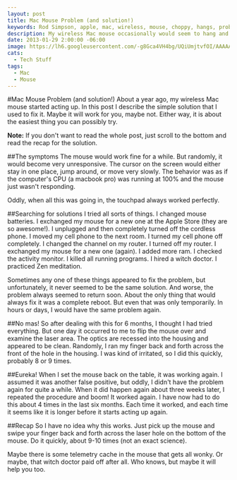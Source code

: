 ```yaml
---
layout: post
title: Mac Mouse Problem (and solution!)
keywords: Rod Simpson, apple, mac, wireless, mouse, choppy, hangs, problem, solution
description: My wireless Mac mouse occasionally would seem to hang and would become very choppy. Here is how I fixed it.
date: 2013-01-29 2:00:00 -06:00
image: https://lh6.googleusercontent.com/-g8Gca4VH4bg/UQiUmjtvfOI/AAAAAAAAAmA/dxeTmS6d7mA/s800/macmouse.png
cats:
  - Tech Stuff
tags:
  - Mac
  - Mouse
---
```


#Mac Mouse Problem (and solution!)
About a year ago, my wireless Mac mouse started acting up. In this post I describe the simple solution that I used to fix it.  Maybe it will work for you, maybe not.  Either way, it is about the easiest thing you can possibly try.  

**Note:** If you don't want to read the whole post, just scroll to the bottom and read the recap for the solution.

##The symptoms
The mouse would work fine for a while.  But randomly, it would become very unresponsive. The cursor on the screen would either stay in one place, jump around, or move very slowly. The behavior was as if the computer's CPU (a macbook pro) was running at 100% and the mouse just wasn't responding.

Oddly, when all this was going in, the touchpad always worked perfectly.

##Searching for solutions
I tried all sorts of things.  I changed mouse batteries.  I exchanged my mouse for a new one at the Apple Store (they are so awesome!). I unplugged and then completely turned off the cordless phone.  I moved my cell phone to the next room.  I turned my cell phone off completely.  I changed the channel on my router.  I turned off my router.  I exchanged my mouse for a new one (again). I added more ram.  I checked the activity monitor. I killed all running programs. I hired a witch doctor.  I practiced Zen meditation.

Sometimes any one of these things appeared to fix the problem, but unfortunately, it never seemed to be the same solution.  And worse, the problem always seemed to return soon. About the only thing that would always fix it was a complete reboot. But even that was only temporarily. In hours or days, I would have the same problem again.

##No mas!
So after dealing with this for 6 months, I thought I had tried everything.  But one day it occurred to me to flip the mouse over and examine the laser area.  The optics are recessed into the housing and appeared to be clean. Randomly, I ran my finger back and forth across the front of the hole in the housing.  I was kind of irritated, so I did this quickly, probably 8 or 9 times. 

##Eureka!
When I set the mouse back on the table, it was working again.  I assumed it was another false positive, but oddly, I didn't have the problem again for quite a while.  When it did happen again about three weeks later, I repeated the procedure and boom!  It worked again.  I have now had to do this about 4 times in the last six months.  Each time it worked, and each time it seems like it is longer before it starts acting up again.

##Recap
So I have no idea why this works.  Just pick up the mouse and swipe your finger back and forth across the laser hole on the bottom of the mouse.  Do it quickly, about 9-10 times (not an exact science).

Maybe there is some telemetry cache in the mouse that gets all wonky.  Or maybe, that witch doctor paid off after all.  Who knows, but maybe it will help you too.





